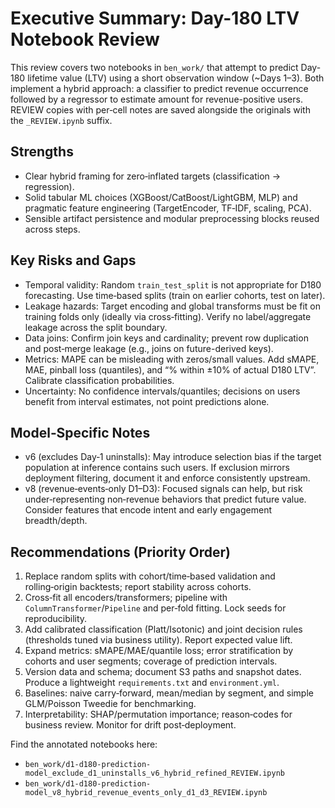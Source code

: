 # Executive Summary: Day-180 LTV Notebook Review

This review covers two notebooks in `ben_work/` that attempt to predict Day-180 lifetime value (LTV) using a short observation window (~Days 1–3). Both implement a hybrid approach: a classifier to predict revenue occurrence followed by a regressor to estimate amount for revenue-positive users. REVIEW copies with per‑cell notes are saved alongside the originals with the `_REVIEW.ipynb` suffix.

## Strengths
- Clear hybrid framing for zero‑inflated targets (classification → regression).
- Solid tabular ML choices (XGBoost/CatBoost/LightGBM, MLP) and pragmatic feature engineering (TargetEncoder, TF‑IDF, scaling, PCA).
- Sensible artifact persistence and modular preprocessing blocks reused across steps.

## Key Risks and Gaps
- Temporal validity: Random `train_test_split` is not appropriate for D180 forecasting. Use time‑based splits (train on earlier cohorts, test on later).
- Leakage hazards: Target encoding and global transforms must be fit on training folds only (ideally via cross‑fitting). Verify no label/aggregate leakage across the split boundary.
- Data joins: Confirm join keys and cardinality; prevent row duplication and post‑merge leakage (e.g., joins on future-derived keys).
- Metrics: MAPE can be misleading with zeros/small values. Add sMAPE, MAE, pinball loss (quantiles), and “% within ±10% of actual D180 LTV”. Calibrate classification probabilities.
- Uncertainty: No confidence intervals/quantiles; decisions on users benefit from interval estimates, not point predictions alone.

## Model‑Specific Notes
- v6 (excludes Day‑1 uninstalls): May introduce selection bias if the target population at inference contains such users. If exclusion mirrors deployment filtering, document it and enforce consistently upstream.
- v8 (revenue‑events‑only D1–D3): Focused signals can help, but risk under‑representing non‑revenue behaviors that predict future value. Consider features that encode intent and early engagement breadth/depth.

## Recommendations (Priority Order)
1. Replace random splits with cohort/time‑based validation and rolling‑origin backtests; report stability across cohorts.
2. Cross‑fit all encoders/transformers; pipeline with `ColumnTransformer`/`Pipeline` and per‑fold fitting. Lock seeds for reproducibility.
3. Add calibrated classification (Platt/Isotonic) and joint decision rules (thresholds tuned via business utility). Report expected value lift.
4. Expand metrics: sMAPE/MAE/quantile loss; error stratification by cohorts and user segments; coverage of prediction intervals.
5. Version data and schema; document S3 paths and snapshot dates. Produce a lightweight `requirements.txt` and `environment.yml`.
6. Baselines: naive carry‑forward, mean/median by segment, and simple GLM/Poisson Tweedie for benchmarking.
7. Interpretability: SHAP/permutation importance; reason‑codes for business review. Monitor for drift post‑deployment.

Find the annotated notebooks here:
- `ben_work/d1-d180-prediction-model_exclude_d1_uninstalls_v6_hybrid_refined_REVIEW.ipynb`
- `ben_work/d1-d180-prediction-model_v8_hybrid_revenue_events_only_d1_d3_REVIEW.ipynb`
